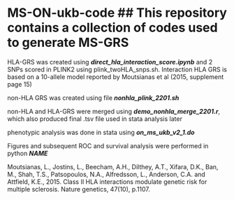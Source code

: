 # MS-ON-ukb-code ## This repository contains a collection of codes used to generate MS-GRS

HLA-GRS was created using ***direct_hla_interaction_score.ipynb*** and 2 SNPs scored in PLINK2 using plink_twoHLA_snps.sh. Interaction HLA GRS is based on a 10-allele model reported by Moutsianas et al (2015, supplement page 15)

non-HLA GRS was created using file ***nonhla_plink_2201.sh***

non-HLA and HLA-GRS were merged using ***demo_nonhla_merge_2201.r***, which also produced final .tsv file used in stata analysis later

phenotypic analysis was done in stata using ***on_ms_ukb_v2_1.do*** 

Figures and subsequent ROC and survival analysis were performed in python ***NAME***

Moutsianas, L., Jostins, L., Beecham, A.H., Dilthey, A.T., Xifara, D.K., Ban, M., Shah, T.S., Patsopoulos, N.A., Alfredsson, L., Anderson, C.A. and Attfield, K.E., 2015. Class II HLA interactions modulate genetic risk for multiple sclerosis. Nature genetics, 47(10), p.1107.
